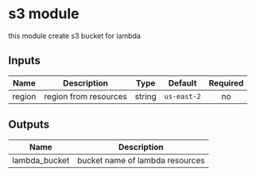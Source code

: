 # s3 module 

this module create s3 bucket for lambda


## Inputs

| Name | Description | Type | Default | Required |
|------|-------------|:----:|:-----:|:-----:|
| region | region from resources | string | `us-east-2` | no |

## Outputs

| Name | Description |
|------|-------------|
| lambda_bucket | bucket name of lambda resources |
